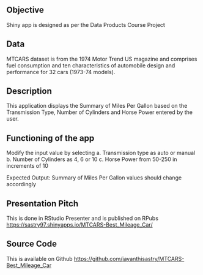 

Objective
---------

Shiny app is designed as per the Data Products Course Project

Data
----

MTCARS dataset is from the 1974 Motor Trend US magazine and comprises fuel consumption and ten characteristics of automobile design and performance for 32 cars (1973-74 models).

Description
-----------

This application displays the Summary of Miles Per Gallon based on the Transmission Type, Number of Cylinders and Horse Power entered by the user.

Functioning of the app
----------------------

Modify the input value by selecting 
a. Transmission type as auto or manual
b. Number of Cylinders as 4, 6 or 10
c. Horse Power from 50-250 in increments of 10

Expected Output:
Summary of Miles Per Gallon values should change accordingly

Presentation Pitch
------------------
This is done in RStudio Presenter and is published on RPubs
https://sastry97.shinyapps.io/MTCARS-Best_Mileage_Car/

Source Code
-----------
This is available on Github https://github.com/jayanthisastry/MTCARS-Best_Mileage_Car



